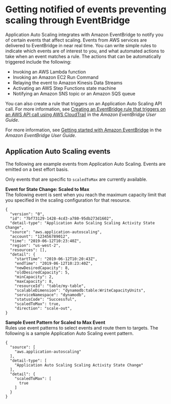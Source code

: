 # Getting notified of events preventing scaling through EventBridge<a name="monitoring-eventbridge"></a>

Application Auto Scaling integrates with Amazon EventBridge to notify you of certain events that affect scaling\. Events from AWS services are delivered to EventBridge in near real time\. You can write simple rules to indicate which events are of interest to you, and what automated actions to take when an event matches a rule\. The actions that can be automatically triggered include the following:
+ Invoking an AWS Lambda function
+ Invoking an Amazon EC2 Run Command
+ Relaying the event to Amazon Kinesis Data Streams
+ Activating an AWS Step Functions state machine
+ Notifying an Amazon SNS topic or an Amazon SQS queue

You can also create a rule that triggers on an Application Auto Scaling API call\. For more information, see [Creating an EventBridge rule that triggers on an AWS API call using AWS CloudTrail](https://docs.aws.amazon.com/eventbridge/latest/userguide/create-eventbridge-cloudtrail-rule.html) in the *Amazon EventBridge User Guide*\. 

For more information, see [Getting started with Amazon EventBridge](https://docs.aws.amazon.com/eventbridge/latest/userguide/eventbridge-getting-set-up.html) in the *Amazon EventBridge User Guide*\.

## Application Auto Scaling events<a name="event-types"></a>

The following are example events from Application Auto Scaling\. Events are emitted on a best effort basis\. 

Only events that are specific to `scaledToMax` are currently available\.

**Event for State Change: Scaled to Max**  
The following event is sent when you reach the maximum capacity limit that you specified in the scaling configuration for that resource\. 

```
{
  "version": "0",
  "id": "7bf73129-1428-4cd3-a780-95db273d1602",
  "detail-type": "Application Auto Scaling Scaling Activity State Change",
  "source": "aws.application-autoscaling",
  "account": "123456789012",
  "time": "2019-06-12T10:23:40Z",
  "region": "us-west-2",
  "resources": [],
  "detail": {
    "startTime": "2019-06-12T10:20:43Z",
    "endTime": "2019-06-12T10:23:40Z",
    "newDesiredCapacity": 8,
    "oldDesiredCapacity": 5,
    "minCapacity": 2,
    "maxCapacity": 8,
    "resourceId": "table/my-table",
    "scalableDimension": "dynamodb:table:WriteCapacityUnits",
    "serviceNamespace": "dynamodb",
    "statusCode": "Successful",
    "scaledToMax": true,
    "direction": "scale-out",
}
```

**Sample Event Pattern for Scaled to Max Event**  
Rules use event patterns to select events and route them to targets\. The following is a sample Application Auto Scaling event pattern\.

```
{
  "source": [
    "aws.application-autoscaling"
  ],
  "detail-type": [
    "Application Auto Scaling Scaling Activity State Change"
  ],
  "detail": {
    "scaledToMax": [
      true 
    ]
  } 
}
```